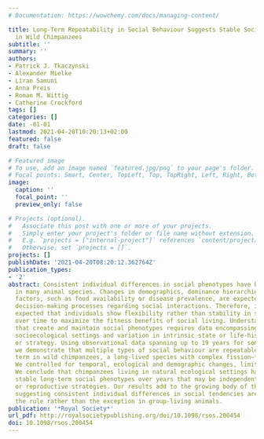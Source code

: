 ```yaml
---
# Documentation: https://wowchemy.com/docs/managing-content/

title: Long-Term Repeatability in Social Behaviour Suggests Stable Social Phenotypes
  in Wild Chimpanzees
subtitle: ''
summary: ''
authors:
- Patrick J. Tkaczynski
- Alexander Mielke
- Liran Samuni
- Anna Preis
- Roman M. Wittig
- Catherine Crockford
tags: []
categories: []
date: -01-01
lastmod: 2021-04-20T10:20:13+02:00
featured: false
draft: false

# Featured image
# To use, add an image named `featured.jpg/png` to your page's folder.
# Focal points: Smart, Center, TopLeft, Top, TopRight, Left, Right, BottomLeft, Bottom, BottomRight.
image:
  caption: ''
  focal_point: ''
  preview_only: false

# Projects (optional).
#   Associate this post with one or more of your projects.
#   Simply enter your project's folder or file name without extension.
#   E.g. `projects = ["internal-project"]` references `content/project/deep-learning/index.md`.
#   Otherwise, set `projects = []`.
projects: []
publishDate: '2021-04-20T08:20:12.362764Z'
publication_types:
- '2'
abstract: Consistent individual differences in social phenotypes have been observed
  in many animal species. Changes in demographics, dominance hierarchies or ecological
  factors, such as food availability or disease prevalence, are expected to influence
  decision-making processes regarding social interactions. Therefore, it should be
  expected that individuals show flexibility rather than stability in social behaviour
  over time to maximize the fitness benefits of social living. Understanding the processes
  that create and maintain social phenotypes requires data encompassing a range of
  socioecological settings and variation in intrinsic state or life-history stage
  or strategy. Using observational data spanning up to 19 years for some individuals,
  we demonstrate that multiple types of social behaviour are repeatable over the long
  term in wild chimpanzees, a long-lived species with complex fission–fusion societies.
  We controlled for temporal, ecological and demographic changes, limiting pseudo-repeatability.
  We conclude that chimpanzees living in natural ecological settings have relatively
  stable long-term social phenotypes over years that may be independent of life-history
  or reproductive strategies. Our results add to the growing body of the literature
  suggesting consistent individual differences in social tendencies are more likely
  the rule rather than the exception in group-living animals.
publication: '*Royal Society*'
url_pdf: http://royalsocietypublishing.org/doi/10.1098/rsos.200454
doi: 10.1098/rsos.200454
---
```

